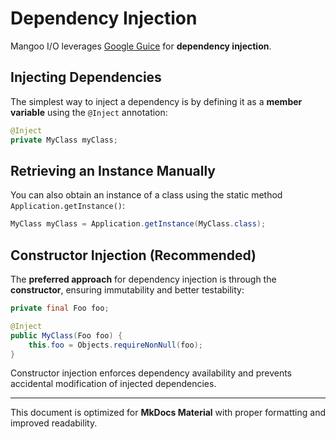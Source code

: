 # Dependency Injection

Mangoo I/O leverages [Google Guice](https://github.com/google/guice) for **dependency injection**.

## Injecting Dependencies

The simplest way to inject a dependency is by defining it as a **member variable** using the `@Inject` annotation:

```java
@Inject
private MyClass myClass;
```

## Retrieving an Instance Manually

You can also obtain an instance of a class using the static method `Application.getInstance()`:

```java
MyClass myClass = Application.getInstance(MyClass.class);
```

## Constructor Injection (Recommended)

The **preferred approach** for dependency injection is through the **constructor**, ensuring immutability and better testability:

```java
private final Foo foo;

@Inject
public MyClass(Foo foo) {
    this.foo = Objects.requireNonNull(foo);
}
```

Constructor injection enforces dependency availability and prevents accidental modification of injected dependencies.

---

This document is optimized for **MkDocs Material** with proper formatting and improved readability.

